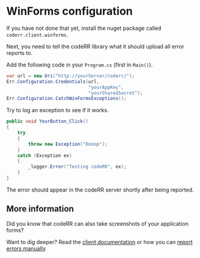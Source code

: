 WinForms configuration
======================

If you have not done that yet, install the nuget package called `coderr.client.winforms`.

Next, you need to tell the codeRR library what it should upload all error reports to.

Add the following code in your `Program.cs` (first in `Main()`).

```csharp
var url = new Uri("http://yourServer/coderr/");
Err.Configuration.Credentials(url, 
                              "yourAppKey", 
                              "yourSharedSecret");
Err.Configuration.CatchWinFormsExceptions();
```

Try to log an exception to see if it works.

```csharp
public void YourButton_Click()
{
    try
    {
        throw new Exception("Oooop");
    }
    catch (Exception ex)
    {
        _logger.Error("Testing codeRR", ex);
    }
}
```

The error should appear in the codeRR server shortly after being reported.

## More information

Did you know that codeRR can also take screenshots of your application forms? 

Want to dig deeper? Read the [client documentation](index.md) or how you can [report errors manually](../../gettingstarted.md)
